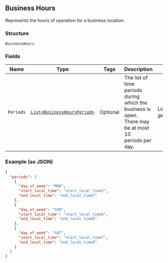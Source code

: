 ## Business Hours

Represents the hours of operation for a business location.

### Structure

`BusinessHours`

### Fields

| Name | Type | Tags | Description | Getter |
|  --- | --- | --- | --- | --- |
| `Periods` | [`List<BusinessHoursPeriod>`](/doc/models/business-hours-period.md) | Optional | The list of time periods during which the business is open. There may be at most 10<br>periods per day. | List<BusinessHoursPeriod> getPeriods() |

### Example (as JSON)

```json
{
  "periods": [
    {
      "day_of_week": "MON",
      "start_local_time": "start_local_time5",
      "end_local_time": "end_local_time7"
    },
    {
      "day_of_week": "SUN",
      "start_local_time": "start_local_time6",
      "end_local_time": "end_local_time8"
    },
    {
      "day_of_week": "SAT",
      "start_local_time": "start_local_time7",
      "end_local_time": "end_local_time9"
    }
  ]
}
```

